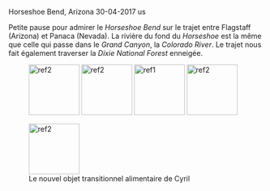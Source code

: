 Horseshoe Bend, Arizona
30-04-2017
us

Petite pause pour admirer le *Horseshoe Bend* sur le trajet entre Flagstaff (Arizona) et Panaca (Nevada). La rivière du fond du *Horseshoe* est la même que celle qui passe dans le *Grand Canyon*, la *Colorado River*. Le trajet nous fait également traverser la *Dixie National Forest* enneigée.

<figure>
  <img src='{{ imgThumb "1.jpg"}}' data-image-opened='{{img "1.jpg" }}' class="image" alt="ref2" style="width:100px"/>
  <img src='{{ imgThumb "2.jpg"}}' data-image-opened='{{img "2.jpg" }}' class="image" alt="ref2" style="width:100px"/>
  <img src='{{ imgThumb "3.jpg"}}' data-image-opened='{{img "3.jpg" }}' class="image" alt="ref1" style="width:100px"/>
  <img src='{{ imgThumb "4.jpg"}}' data-image-opened='{{img "4.jpg" }}' class="image" alt="ref2" style="width:100px"/>
</figure>
  
  
<figure>
  <img src='{{ imgThumb "5.jpg"}}' data-image-opened='{{img "5.jpg" }}' class="image" alt="ref2" style="width:100px"/>
<figcaption>Le nouvel objet transitionnel alimentaire de Cyril</figcaption>
</figure>
